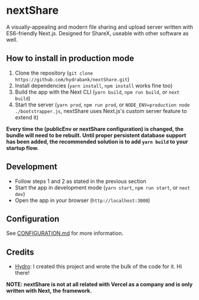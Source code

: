 # nextShare
A visually-appealing and modern file sharing and upload server written with ES6-friendly Next.js. Designed for ShareX, useable with other software as well.

## How to install in production mode
1. Clone the repository (`git clone https://github.com/hydrabank/nextShare.git`)
2. Install dependencies (`yarn install`, `npm install` works fine too)
3. Build the app with the Next CLI (`yarn build`, `npm run build`, or `next build`)
4. Start the server (`yarn prod`, `npm run prod`, or `NODE_ENV=production node ./bootstrapper.js`, nextShare uses Next.js's custom server feature to extend it)

**Every time the (publicEnv or nextShare configuration) is changed, the bundle will need to be rebuilt. Until proper persistent database support has been added, the recommended solution is to add `yarn build` to your startup flow.**

## Development
- Follow steps 1 and 2 as stated in the previous section
- Start the app in development mode (`yarn start`, `npm run start`, or `next dev`)
- Open the app in your browser (`http://localhost:3000`)

## Configuration
See [CONFIGURATION.md](docs/CONFIGURATION.md) for more information.

## Credits
- [Hydro](https://danny.works): I created this project and wrote the bulk of the code for it. Hi there!


**NOTE: nextShare is not at all related with Vercel as a company and is only written with Next, the framework.**